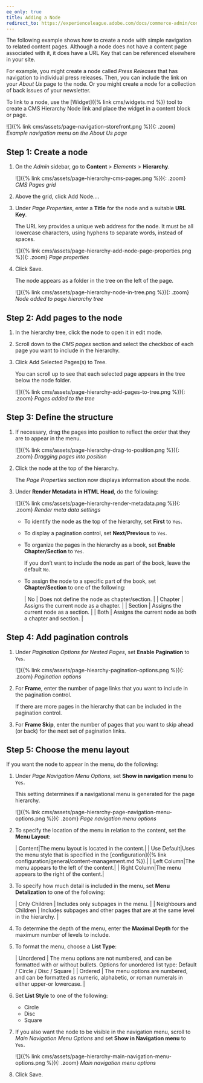 ```yaml
---
ee_only: true
title: Adding a Node
redirect_to: https://experienceleague.adobe.com/docs/commerce-admin/content-design/elements/pages/page-hierarchy.html#add-a-hierarchy-node
---
```


The following example shows how to create a node with simple navigation to related content pages. Although a node does not have a content page associated with it, it does have a URL Key that can be referenced elsewhere in your site.

For example, you might create a node called _Press Releases_ that has navigation to individual press releases. Then, you can include the link on your _About Us_ page to the node. Or you might create a node for a collection of back issues of your newsletter.

To link to a node, use the [Widget]({% link cms/widgets.md %}) tool to create a CMS Hierarchy Node link and place the widget in a content block or page.

![]({% link cms/assets/page-navigation-storefront.png %}){: .zoom}
_Example navigation menu on the About Us page_

## Step 1: Create a node

1. On the _Admin_ sidebar, go to **Content** > _Elements_ > **Hierarchy**.

   ![]({% link cms/assets/page-hierarchy-cms-pages.png %}){: .zoom}
   _CMS Pages grid_

1. Above the grid, click <span class="btn">Add Node...</span>.

1. Under _Page Properties_, enter a **Title** for the node and a suitable **URL Key**.

   The URL key provides a unique web address for the node. It must be all lowercase characters, using hyphens to separate words, instead of spaces.

   ![]({% link cms/assets/page-hierarchy-add-node-page-properties.png %}){: .zoom}
   _Page properties_

1. Click <span class="btn">Save</span>.

   The node appears as a folder in the tree on the left of the page.

   ![]({% link cms/assets/page-hierarchy-node-in-tree.png %}){: .zoom}
   _Node added to page hierarchy tree_

## Step 2: Add pages to the node

1. In the hierarchy tree, click the node to open it in edit mode.

1. Scroll down to the _CMS pages_ section and select the checkbox of each page you want to include in the hierarchy.

1. Click <span class="btn">Add Selected Pages(s) to Tree</span>.

   You can scroll up to see that each selected page appears in the tree below the node folder.

   ![]({% link cms/assets/page-hierarchy-add-pages-to-tree.png %}){: .zoom}
   _Pages added to the tree_

## Step 3: Define the structure

1. If necessary, drag the pages into position to reflect the order that they are to appear in the menu.

   ![]({% link cms/assets/page-hierarchy-drag-to-position.png %}){: .zoom}
   _Dragging pages into position_

1. Click the node at the top of the hierarchy.

   The _Page Properties_ section now displays information about the node.

1. Under **Render Metadata in HTML Head**, do the following:

   ![]({% link cms/assets/page-hierarchy-render-metadata.png %}){: .zoom}
   _Render meta data settings_

   - To identify the node as the top of the hierarchy, set **First** to `Yes`.

   - To display a pagination control, set **Next/Previous** to `Yes`.

   - To organize the pages in the hierarchy as a book, set **Enable Chapter/Section** to `Yes`.

      If you don’t want to include the node as part of the book, leave the default `No`.

   - To assign the node to a specific part of the book, set **Chapter/Section** to one of the following:

      | No | Does not define the node as chapter/section. |
      | Chapter | Assigns the current node as a chapter. |
      | Section | Assigns the current node as a section. |
      | Both | Assigns the current node as both a chapter and section. |

## Step 4: Add pagination controls

1. Under _Pagination Options for Nested Pages_, set **Enable Pagination** to `Yes`.

   ![]({% link cms/assets/page-hiearchy-pagination-options.png %}){: .zoom}
   _Pagination options_

1. For **Frame**, enter the number of page links that you want to include in the pagination control.

   If there are more pages in the hierarchy that can be included in the pagination control.

1. For **Frame Skip**, enter the number of pages that you want to skip ahead (or back) for the next set of pagination links.

## Step 5: Choose the menu layout

If you want the node to appear in the menu, do the following:

1. Under _Page Navigation Menu Options_, set **Show in navigation menu** to `Yes`.

   This setting determines if a navigational menu is generated for the page hierarchy.

   ![]({% link cms/assets/page-hierarchy-page-navigation-menu-options.png %}){: .zoom}
   _Page navigation menu options_

1. To specify the location of the menu in relation to the content, set the **Menu Layout**:

   | Content|The menu layout is located in the content.|
   | Use Default|Uses the menu style that is specified in the [configuration]({% link configuration/general/content-management.md %}).|
   | Left Column|The menu appears to the left of the content.|
   | Right Column|The menu appears to the right of the content.|

1. To specify how much detail is included in the menu, set **Menu Detalization** to one of the following:

   | Only Children | Includes only subpages in the menu. |
   | Neighbours and Children | Includes subpages and other pages that are at the same level in the hierarchy. |

1. To determine the depth of the menu, enter the **Maximal Depth** for the maximum number of levels to include.

1. To format the menu, choose a **List Type**:

   | Unordered | The menu options are not numbered, and can be formatted with or without bullets. Options for unordered list type: Default / Circle / Disc / Square |
   | Ordered | The menu options are numbered, and can be formatted as numeric, alphabetic, or roman numerals in either upper-or lowercase. |

1. Set **List Style** to one of the following:

   - Circle
   - Disc
   - Square

1. If you also want the node to be visible in the navigation menu, scroll to _Main Navigation Menu Options_ and set **Show in Navigation menu** to `Yes`.

   ![]({% link cms/assets/page-hierarchy-main-navigation-menu-options.png %}){: .zoom}
   _Main navigation menu options_

1. Click <span class="btn">Save</span>.
